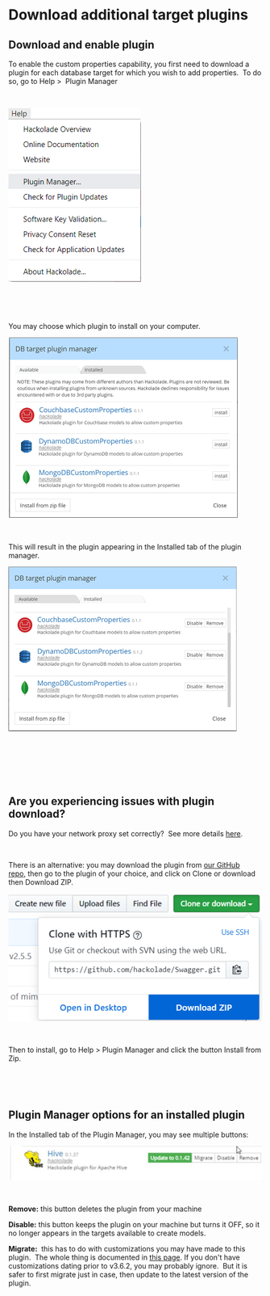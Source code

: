 # Download additional target plugins

## Download and enable plugin

To enable the custom properties capability, you first need to download a plugin for each database target for which you wish to add properties.&nbsp; To do so, go to Help \>&nbsp; Plugin Manager

&nbsp;

![Image](<lib/Plugin%20Manager%20menu%20new.png>)

&nbsp;

&nbsp;

You may choose which plugin to install on your computer.

![Image](<lib/Plugin%20-%20manager%20available%20custom%20props.png>)

&nbsp;

This will result in the plugin appearing in the Installed tab of the plugin manager.

![Image](<lib/Plugin%20-%20Manager%20installed%20custom%20props.png>)

&nbsp;

&nbsp;

&nbsp;

## Are you experiencing issues with plugin download?

Do you have your network proxy set correctly?&nbsp; See more details [here](<Networkproxy.md>).

&nbsp;

There is an alternative: you may download the plugin from [our GitHub repo](<https://github.com/hackolade> "target=\"\_blank\""), then go to the plugin of your choice, and click on Clone or download then Download ZIP.

![Image](<lib/GitHub%20Plugin%20Download.png>)​

&nbsp;

Then to install, go to Help \> Plugin Manager and click the button Install from Zip.

&nbsp;

&nbsp;

## Plugin Manager options for an installed plugin

In the Installed tab of the Plugin Manager, you may see multiple buttons:

![Image](<lib/Plugin%20Manager%20Installed%20tab%20-%20buttons.png>)

&nbsp;

**Remove:** this button deletes the plugin from your machine

**Disable:** this button keeps the plugin on your machine but turns it OFF, so it no longer appears in the targets available to create models.

**Migrate:**  this has to do with customizations you may have made to this plugin.  The whole thing is documented in [this page](<Migrationtoenhancedcustompropert.md>). If you don't have customizations dating prior to v3.6.2, you may probably ignore.  But it is safer to first migrate just in case, then update to the latest version of the plugin.

&nbsp;

